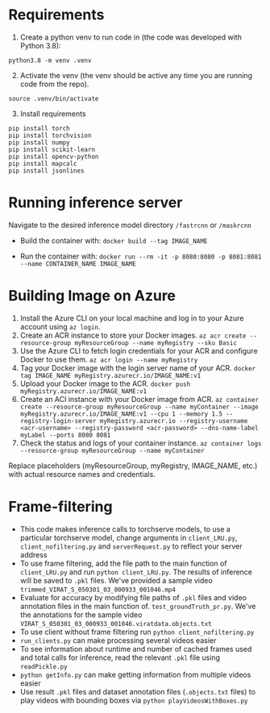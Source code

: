 # Requirements

1. Create a python venv to run code in (the code was developed with Python 3.8):

```
python3.8 -m venv .venv
```

2. Activate the venv (the venv should be active any time you are running code from the repo).

```
source .venv/bin/activate
```

3. Install requirements

```
pip install torch
pip install torchvision
pip install numpy
pip install scikit-learn
pip install opencv-python
pip install mapcalc
pip install jsonlines
```

# Running inference server

Navigate to the desired inference model directory
`/fastrcnn` or `/maskrcnn`

- Build the container with: `docker build --tag IMAGE_NAME`

- Run the container with: `docker run --rm -it -p 8080:8080 -p 8081:8081 --name CONTAINER_NAME IMAGE_NAME`

# Building Image on Azure

1. Install the Azure CLI on your local machine and log in to your Azure account using `az login`.
2. Create an ACR instance to store your Docker images.
   `az acr create --resource-group myResourceGroup --name myRegistry --sku Basic`
3. Use the Azure CLI to fetch login credentials for your ACR and configure Docker to use them.
   `az acr login --name myRegistry`
4. Tag your Docker image with the login server name of your ACR.
   `docker tag IMAGE_NAME myRegistry.azurecr.io/IMAGE_NAME:v1`
5. Upload your Docker image to the ACR.
   `docker push myRegistry.azurecr.io/IMAGE_NAME:v1`
6. Create an ACI instance with your Docker image from ACR.
   `az container create --resource-group myResourceGroup --name myContainer --image myRegistry.azurecr.io/IMAGE_NAME:v1 --cpu 1 --memory 1.5 --registry-login-server myRegistry.azurecr.io --registry-username <acr-username> --registry-password <acr-password> --dns-name-label myLabel --ports 8080 8081`
7. Check the status and logs of your container instance.
   `az container logs --resource-group myResourceGroup --name myContainer`

Replace placeholders (myResourceGroup, myRegistry, IMAGE_NAME, etc.) with actual resource names and credentials.

# Frame-filtering

- This code makes inference calls to torchserve models, to use a particular torchserve model, change arguments in `client_LRU.py`, `client_nofiltering.py` and `serverRequest.py` to reflect your server address
- To use frame filtering, add the file path to the main function of `client_LRU.py` and run `python client_LRU.py`. The results of inference will be saved to `.pkl` files. We've provided a sample video `trimmed_VIRAT_S_050301_03_000933_001046.mp4`
- Evaluate for accuracy by modifying file paths of `.pkl` files and video annotation files in the main function of. `test_groundTruth_pr.py`. We've the annotations for the sample video `VIRAT_S_050301_03_000933_001046.viratdata.objects.txt`
- To use client without frame filtering run `python client_nofiltering.py`
- `run_clients.py` can make processing several videos easier
- To see information about runtime and number of cached frames used and total calls for inference, read the relevant `.pkl` file using `readPickle.py`
- `python getInfo.py` can make getting information from multiple videos easier
- Use result `.pkl` files and dataset annotation files (`.objects.txt` files) to play videos with bounding boxes via `python playVideosWithBoxes.py`
